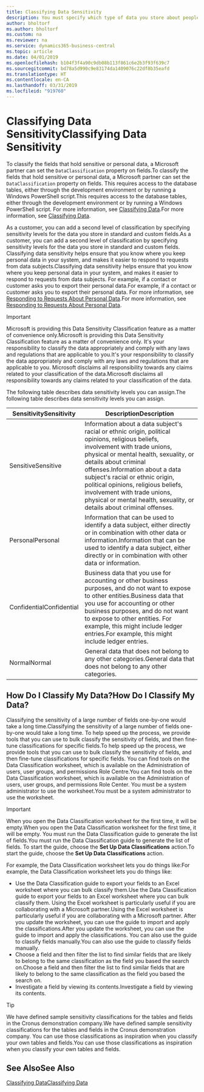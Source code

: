 ```yaml
---
title: Classifying Data Sensitivity
description: You must specify which type of data you store about people so that you can respond to data subject requests.
author: bholtorf
ms.author: bholtorf
ms.custom: na
ms.reviewer: na
ms.service: dynamics365-business-central
ms.topic: article
ms.date: 04/01/2019
ms.openlocfilehash: b104f3f4a90c9db08b113f861c6e2b3f93f639c7
ms.sourcegitcommit: bd78a5d990c9e83174da1409076c22df8b35eafd
ms.translationtype: HT
ms.contentlocale: en-CA
ms.lasthandoff: 03/31/2019
ms.locfileid: "919760"
---
```

# <a name="classifying-data-sensitivity"></a><span data-ttu-id="22b99-103">Classifying Data Sensitivity</span><span class="sxs-lookup"><span data-stu-id="22b99-103">Classifying Data Sensitivity</span></span>
<span data-ttu-id="22b99-104">To classify the fields that hold sensitive or personal data, a Microsoft partner can set the ```DataClassification``` property on fields.</span><span class="sxs-lookup"><span data-stu-id="22b99-104">To classify the fields that hold sensitive or personal data, a Microsoft partner can set the ```DataClassification``` property on fields.</span></span> <span data-ttu-id="22b99-105">This requires access to the database tables, either through the development environment or by running a Windows PowerShell script.</span><span class="sxs-lookup"><span data-stu-id="22b99-105">This requires access to the database tables, either through the development environment or by running a Windows PowerShell script.</span></span> <span data-ttu-id="22b99-106">For more information, see [Classifying Data](https://docs.microsoft.com/en-us/dynamics-nav/classifying-data).</span><span class="sxs-lookup"><span data-stu-id="22b99-106">For more information, see [Classifying Data](https://docs.microsoft.com/en-us/dynamics-nav/classifying-data).</span></span>  

<span data-ttu-id="22b99-107">As a customer, you can add a second level of classification by specifying sensitivity levels for the data you store in standard and custom fields.</span><span class="sxs-lookup"><span data-stu-id="22b99-107">As a customer, you can add a second level of classification by specifying sensitivity levels for the data you store in standard and custom fields.</span></span> <span data-ttu-id="22b99-108">Classifying data sensitivity helps ensure that you know where you keep personal data in your system, and makes it easier to respond to requests from data subjects.</span><span class="sxs-lookup"><span data-stu-id="22b99-108">Classifying data sensitivity helps ensure that you know where you keep personal data in your system, and makes it easier to respond to requests from data subjects.</span></span> <span data-ttu-id="22b99-109">For example, if a contact or customer asks you to export their personal data.</span><span class="sxs-lookup"><span data-stu-id="22b99-109">For example, if a contact or customer asks you to export their personal data.</span></span> <span data-ttu-id="22b99-110">For more information, see [Responding to Requests About Personal Data](admin-responding-to-requests-about-personal-data.md).</span><span class="sxs-lookup"><span data-stu-id="22b99-110">For more information, see [Responding to Requests About Personal Data](admin-responding-to-requests-about-personal-data.md).</span></span>

> [!Important]
> <span data-ttu-id="22b99-111">Microsoft is providing this Data Sensitivity Classification feature as a matter of convenience only.</span><span class="sxs-lookup"><span data-stu-id="22b99-111">Microsoft is providing this Data Sensitivity Classification feature as a matter of convenience only.</span></span> <span data-ttu-id="22b99-112">It's your responsibility to classify the data appropriately and comply with any laws and regulations that are applicable to you.</span><span class="sxs-lookup"><span data-stu-id="22b99-112">It's your responsibility to classify the data appropriately and comply with any laws and regulations that are applicable to you.</span></span> <span data-ttu-id="22b99-113">Microsoft disclaims all responsibility towards any claims related to your classification of the data.</span><span class="sxs-lookup"><span data-stu-id="22b99-113">Microsoft disclaims all responsibility towards any claims related to your classification of the data.</span></span>  

<span data-ttu-id="22b99-114">The following table describes data sensitivity levels you can assign.</span><span class="sxs-lookup"><span data-stu-id="22b99-114">The following table describes data sensitivity levels you can assign.</span></span>

|<span data-ttu-id="22b99-115">Sensitivity</span><span class="sxs-lookup"><span data-stu-id="22b99-115">Sensitivity</span></span>|<span data-ttu-id="22b99-116">Description</span><span class="sxs-lookup"><span data-stu-id="22b99-116">Description</span></span>|
|----|----|
|<span data-ttu-id="22b99-117">Sensitive</span><span class="sxs-lookup"><span data-stu-id="22b99-117">Sensitive</span></span> | <span data-ttu-id="22b99-118">Information about a data subject's racial or ethnic origin, political opinions, religious beliefs, involvement with trade unions, physical or mental health, sexuality, or details about criminal offenses.</span><span class="sxs-lookup"><span data-stu-id="22b99-118">Information about a data subject's racial or ethnic origin, political opinions, religious beliefs, involvement with trade unions, physical or mental health, sexuality, or details about criminal offenses.</span></span> |
|<span data-ttu-id="22b99-119">Personal</span><span class="sxs-lookup"><span data-stu-id="22b99-119">Personal</span></span> | <span data-ttu-id="22b99-120">Information that can be used to identify a data subject, either directly or in combination with other data or information.</span><span class="sxs-lookup"><span data-stu-id="22b99-120">Information that can be used to identify a data subject, either directly or in combination with other data or information.</span></span>|
|<span data-ttu-id="22b99-121">Confidential</span><span class="sxs-lookup"><span data-stu-id="22b99-121">Confidential</span></span> | <span data-ttu-id="22b99-122">Business data that you use for accounting or other business purposes, and do not want to expose to other entities.</span><span class="sxs-lookup"><span data-stu-id="22b99-122">Business data that you use for accounting or other business purposes, and do not want to expose to other entities.</span></span> <span data-ttu-id="22b99-123">For example, this might include ledger entries.</span><span class="sxs-lookup"><span data-stu-id="22b99-123">For example, this might include ledger entries.</span></span>|
|<span data-ttu-id="22b99-124">Normal</span><span class="sxs-lookup"><span data-stu-id="22b99-124">Normal</span></span> | <span data-ttu-id="22b99-125">General data that does not belong to any other categories.</span><span class="sxs-lookup"><span data-stu-id="22b99-125">General data that does not belong to any other categories.</span></span>|

## <a name="how-do-i-classify-my-data"></a><span data-ttu-id="22b99-126">How Do I Classify My Data?</span><span class="sxs-lookup"><span data-stu-id="22b99-126">How Do I Classify My Data?</span></span>
<span data-ttu-id="22b99-127">Classifying the sensitivity of a large number of fields one-by-one would take a long time.</span><span class="sxs-lookup"><span data-stu-id="22b99-127">Classifying the sensitivity of a large number of fields one-by-one would take a long time.</span></span> <span data-ttu-id="22b99-128">To help speed up the process, we provide tools that you can use to bulk classify the sensitivity of fields, and then fine-tune classifications for specific fields.</span><span class="sxs-lookup"><span data-stu-id="22b99-128">To help speed up the process, we provide tools that you can use to bulk classify the sensitivity of fields, and then fine-tune classifications for specific fields.</span></span> <span data-ttu-id="22b99-129">You can find tools on the Data Classification worksheet, which is available on the Administration of users, user groups, and permissions Role Centre.</span><span class="sxs-lookup"><span data-stu-id="22b99-129">You can find tools on the Data Classification worksheet, which is available on the Administration of users, user groups, and permissions Role Center.</span></span> <span data-ttu-id="22b99-130">You must be a system administrator to use the worksheet.</span><span class="sxs-lookup"><span data-stu-id="22b99-130">You must be a system administrator to use the worksheet.</span></span>

> [!Important]
> <span data-ttu-id="22b99-131">When you open the Data Classification worksheet for the first time, it will be empty.</span><span class="sxs-lookup"><span data-stu-id="22b99-131">When you open the Data Classification worksheet for the first time, it will be empty.</span></span> <span data-ttu-id="22b99-132">You must run the Data Classification guide to generate the list of fields.</span><span class="sxs-lookup"><span data-stu-id="22b99-132">You must run the Data Classification guide to generate the list of fields.</span></span> <span data-ttu-id="22b99-133">To start the guide, choose the **Set Up Data Classifications** action.</span><span class="sxs-lookup"><span data-stu-id="22b99-133">To start the guide, choose the **Set Up Data Classifications** action.</span></span>

<span data-ttu-id="22b99-134">For example, the Data Classification worksheet lets you do things like:</span><span class="sxs-lookup"><span data-stu-id="22b99-134">For example, the Data Classification worksheet lets you do things like:</span></span>  

* <span data-ttu-id="22b99-135">Use the Data Classification guide to export your fields to an Excel worksheet where you can bulk classify them.</span><span class="sxs-lookup"><span data-stu-id="22b99-135">Use the Data Classification guide to export your fields to an Excel worksheet where you can bulk classify them.</span></span> <span data-ttu-id="22b99-136">Using the Excel worksheet is particularly useful if you are collaborating with a Microsoft partner.</span><span class="sxs-lookup"><span data-stu-id="22b99-136">Using the Excel worksheet is particularly useful if you are collaborating with a Microsoft partner.</span></span> <span data-ttu-id="22b99-137">After you update the worksheet, you can use the guide to import and apply the classifications.</span><span class="sxs-lookup"><span data-stu-id="22b99-137">After you update the worksheet, you can use the guide to import and apply the classifications.</span></span> <span data-ttu-id="22b99-138">You can also use the guide to classify fields manually.</span><span class="sxs-lookup"><span data-stu-id="22b99-138">You can also use the guide to classify fields manually.</span></span>  
* <span data-ttu-id="22b99-139">Choose a field and then filter the list to find similar fields that are likely to belong to the same classification as the field you based the search on.</span><span class="sxs-lookup"><span data-stu-id="22b99-139">Choose a field and then filter the list to find similar fields that are likely to belong to the same classification as the field you based the search on.</span></span>  
* <span data-ttu-id="22b99-140">Investigate a field by viewing its contents.</span><span class="sxs-lookup"><span data-stu-id="22b99-140">Investigate a field by viewing its contents.</span></span>  

> [!Tip]
> <span data-ttu-id="22b99-141">We have defined sample sensitivity classifications for the tables and fields in the Cronus demonstration company.</span><span class="sxs-lookup"><span data-stu-id="22b99-141">We have defined sample sensitivity classifications for the tables and fields in the Cronus demonstration company.</span></span> <span data-ttu-id="22b99-142">You can use those classifications as inspiration when you classify your own tables and fields.</span><span class="sxs-lookup"><span data-stu-id="22b99-142">You can use those classifications as inspiration when you classify your own tables and fields.</span></span>

## <a name="see-also"></a><span data-ttu-id="22b99-143">See Also</span><span class="sxs-lookup"><span data-stu-id="22b99-143">See Also</span></span>
[<span data-ttu-id="22b99-144">Classifying Data</span><span class="sxs-lookup"><span data-stu-id="22b99-144">Classifying Data</span></span>](https://docs.microsoft.com/en-us/dynamics-nav/classifying-data)  
